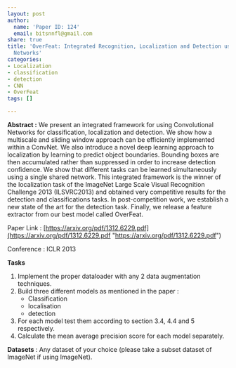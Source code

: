 ```yaml
---
layout: post
author:
  name: 'Paper ID: 124'
  email: bitsnnfl@gmail.com
share: true
title: 'OverFeat: Integrated Recognition, Localization and Detection using Convolutional
  Networks'
categories:
- Localization
- classification
- detection
- CNN
- OverFeat
tags: []

---
```

**Abstract :** We present an integrated framework for using Convolutional Networks for classification, localization and detection. We show how a multiscale and sliding window approach can be efficiently implemented within a ConvNet. We also introduce a novel deep learning approach to localization by learning to predict object boundaries. Bounding boxes are then accumulated rather than suppressed in order to increase detection confidence. We show that different tasks can be learned simultaneously using a single shared network. This integrated framework is the winner of the localization task of the ImageNet Large Scale Visual Recognition Challenge 2013 (ILSVRC2013) and obtained very competitive results for the detection and classifications tasks. In post-competition work, we establish a new state of the art for the detection task. Finally, we release a feature extractor from our best model called OverFeat.

Paper Link : [https://arxiv.org/pdf/1312.6229.pdf](https://arxiv.org/pdf/1312.6229.pdf "https://arxiv.org/pdf/1312.6229.pdf")

Conference : ICLR 2013

**Tasks**

1. Implement the proper dataloader with any 2 data augmentation techniques.
2. Build three different models as mentioned in the paper :
   * Classification
   * localisation
   * detection
3. For each model test them according to section 3.4, 4.4 and 5 respectively.
4. Calculate the mean average precision score for each model separately.

**Datasets** : Any dataset of your choice (please take a subset dataset of ImageNet if using ImageNet).